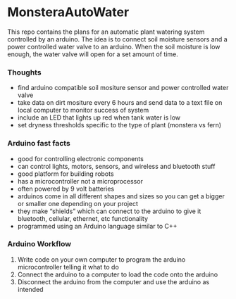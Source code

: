 # MonsteraAutoWater

This repo contains the plans for an automatic plant watering system controlled by an arduino. The idea is to connect soil moisture sensors and a power controlled water valve to an arduino. When the soil moisture is low enough, the water valve will open for a set amount of time.

### Thoughts
* find arduino compatible soil mositure sensor and power controlled water valve
* take data on dirt mositure every 6 hours and send data to a text file on local computer to monitor success of system
* include an LED that lights up red when tank water is low
* set dryness thresholds specific to the type of plant (monstera vs fern)

### Arduino fast facts 
* good for controlling electronic components
* can control lights, motors, sensors, and wireless and bluetooth stuff
* good platform for building robots
* has a microcontroller not a microprocessor
* often powered by 9 volt batteries 
* arduinos come in all different shapes and sizes so you can get a bigger or smaller one depending on your project 
* they make “shields” which can connect to the arduino to give it bluetooth, cellular, ethernet, etc functionality 
* programmed using an Arduino language similar to C++

### Arduino Workflow
1. Write code on your own computer to program the arduino microcontroller telling it what to do
2. Connect the arduino to a computer to load the code onto the arduino
3. Disconnect the arduino from the computer and use the arduino as intended

